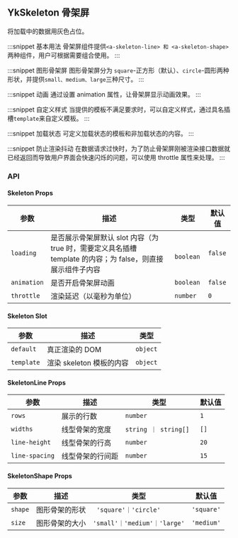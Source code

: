 ## YkSkeleton 骨架屏

将加载中的数据用灰色占位。

:::snippet
基本用法
骨架屏组件提供`<a-skeleton-line> 和 <a-skeleton-shape>` 两种组件，用户可根据需要组合使用。
<SkeletonPrimary/>
:::

:::snippet
图形骨架屏
图形骨架屏分为 `square`-正方形（默认）、`circle`-圆形两种形状，并提供`small、medium、large`三种尺寸。
<SkeletonShape/>
:::

:::snippet
动画
通过设置 animation 属性，让骨架屏显示动画效果。
<SkeletonPrimaryAnimation/>
:::

:::snippet
自定义样式
当提供的模板不满足要求时，可以自定义样式，通过具名插槽`template`来自定义模板。
<SkeletonSlot/>
:::

:::snippet
加载状态
可定义加载状态的模板和非加载状态的内容。
<SkeletonLoading/>
:::

:::snippet
防止渲染抖动
在数据请求过快时，为了防止骨架屏刚被渲染接口数据就已经返回而导致用户界面会快速闪烁的问题，可以使用 throttle 属性来处理。
<SkeletonThrottle/>
:::

### API

#### Skeleton Props

| 参数        | 描述                                                                                                       | 类型       | 默认值  |
| ----------- | ---------------------------------------------------------------------------------------------------------- | ---------- | ------- |
| `loading`   | 是否展示骨架屏默认 slot 内容（为 true 时，需要定义具名插槽 template 的内容；为 false，则直接展示组件子内容 | ` boolean` | `false` |
| `animation` | 是否开启骨架屏动画                                                                                         | `boolean`  | `false` |
| `throttle`  | 渲染延迟（以毫秒为单位）                                                                                   | `number`   | `0`     |

#### Skeleton Slot

| 参数       | 描述                     | 类型     |
| ---------- | ------------------------ | -------- |
| `default`  | 真正渲染的 DOM           | `object` |
| `template` | 渲染 skeleton 模板的内容 | `object` |

#### SkeletonLine Props

| 参数           | 描述             | 类型                  | 默认值 |
| -------------- | ---------------- | --------------------- | ------ |
| `rows`         | 展示的行数       | `number`              | `1`    |
| `widths`       | 线型骨架的宽度   | `string ｜ string[] ` | `[]`   |
| `line-height`  | 线型骨架的行高   | `number`              | `20`   |
| `line-spacing` | 线型骨架的行间距 | `number`              | `15`   |

#### SkeletonShape Props

| 参数    | 描述           | 类型                         | 默认值     |
| ------- | -------------- | ---------------------------- | ---------- |
| `shape` | 图形骨架的形状 | ` 'square'｜'circle'`        | `'square'` |
| `size`  | 图形骨架的大小 | `'small'｜'medium'｜'large'` | `'medium'` |
